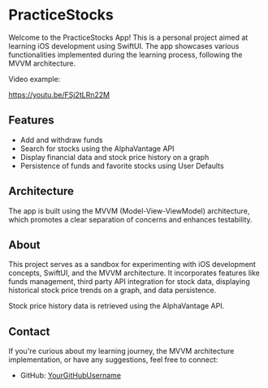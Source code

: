 # PracticeStocks

Welcome to the PracticeStocks App! This is a personal project aimed at learning iOS development using SwiftUI. The app showcases various functionalities implemented during the learning process, following the MVVM architecture.

Video example:

https://youtu.be/FSj2tLRn22M


## Features

- Add and withdraw funds
- Search for stocks using the AlphaVantage API
- Display financial data and stock price history on a graph
- Persistence of funds and favorite stocks using User Defaults

## Architecture

The app is built using the MVVM (Model-View-ViewModel) architecture, which promotes a clear separation of concerns and enhances testability.

## About

This project serves as a sandbox for experimenting with iOS development concepts, SwiftUI, and the MVVM architecture. It incorporates features like funds management, third party API integration for stock data, displaying historical stock price trends on a graph, and data persistence.

Stock price history data is retrieved using the AlphaVantage API.

## Contact

If you're curious about my learning journey, the MVVM architecture implementation, or have any suggestions, feel free to connect:

- GitHub: [YourGitHubUsername](https://github.com/Juild)
